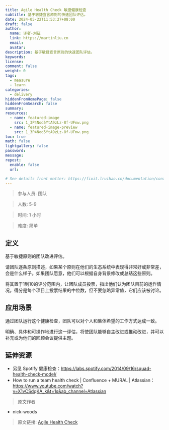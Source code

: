 ```yaml
---
title: Agile Health Check 敏捷健康检查
subtitle: 基于敏捷宣言原则的快速团队评估。
date: 2024-05-22T11:53:27+08:00
draft: false
author:
  name: 译者-刘征
  link: https://martinliu.cn
  email:
  avatar:
description: 基于敏捷宣言原则的快速团队评估。
keywords:
license:
comment: false
weight: 0
tags:
  - measure
  - learn
categories:
  - delivery
hiddenFromHomePage: false
hiddenFromSearch: false
summary:
resources:
  - name: featured-image
    src: 1_3P4Nod5YtA9zLz-8f-UFnw.png
  - name: featured-image-preview
    src: 1_3P4Nod5YtA9zLz-8f-UFnw.png
toc: true
math: false
lightgallery: false
password:
message:
repost:
  enable: false
  url:

# See details front matter: https://fixit.lruihao.cn/documentation/content-management/introduction/#front-matter
---
```


<!--more-->

> 参与人员: 团队

> 人数: 5-9

> 时间: 1 小时

> 难度: 简单

## 定义

基于敏捷原则的团队改进评估。

请团队逐条原则描述，如果某个原则在他们的生态系统中表现得非常好或非常差，会是什么样子。如果团队愿意，他们可以根据自身背景修改或总结这些原则。

将其置于1到10的评分范围内，让团队成员投票，指出他们认为团队目前的运作情况。得分是每个项目上投票结果的中位数，但不要忽略异常值，它们应该被讨论。

## 应用场景

通过团队运行这个健康检查，团队可以对个人和集体希望的工作方式达成一致。

明确、具体和可操作地进行这一评估，将使团队能够自主改进或推动改进，并可以补充或为他们的回顾会议提供主题。

## 延伸资源

* 另见 Spotify 健康检查：<https://labs.spotify.com/2014/09/16/squad-health-check-model/>
* How to run a team health check | Confluence + MURAL | Atlassian： <https://www.youtube.com/watch?v=X1vCSdqKA_k&t=1s&ab_channel=Atlassian>

> 原文作者

* nick-woods

> 原文链接: [Agile Health Check](https://openpracticelibrary.com/practice/agile-health-check/)
